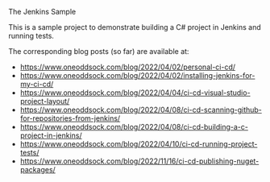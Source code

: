 The Jenkins Sample

This is a sample project to demonstrate building a C# project in Jenkins and running tests.

The corresponding blog posts (so far) are available at:
 * https://www.oneoddsock.com/blog/2022/04/02/personal-ci-cd/
 * https://www.oneoddsock.com/blog/2022/04/02/installing-jenkins-for-my-ci-cd/
 * https://www.oneoddsock.com/blog/2022/04/04/ci-cd-visual-studio-project-layout/
 * https://www.oneoddsock.com/blog/2022/04/08/ci-cd-scanning-github-for-repositories-from-jenkins/
 * https://www.oneoddsock.com/blog/2022/04/08/ci-cd-building-a-c-project-in-jenkins/
 * https://www.oneoddsock.com/blog/2022/04/10/ci-cd-running-project-tests/
 * https://www.oneoddsock.com/blog/2022/11/16/ci-cd-publishing-nuget-packages/
